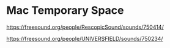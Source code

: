 # Mac Temporary Space
https://freesound.org/people/RescopicSound/sounds/750414/

https://freesound.org/people/UNIVERSFIELD/sounds/750234/
